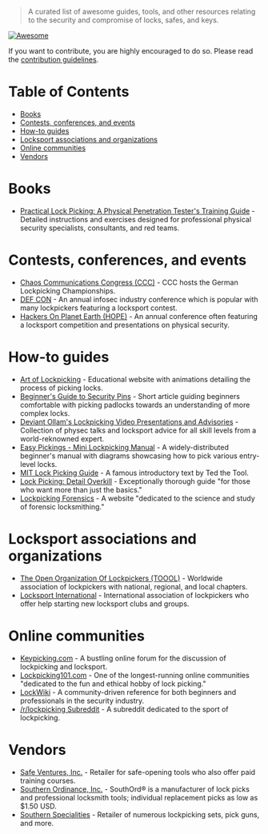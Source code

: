 > A curated list of awesome guides, tools, and other resources relating to the security and compromise of locks, safes, and keys.

[![Awesome](https://cdn.rawgit.com/sindresorhus/awesome/d7305f38d29fed78fa85652e3a63e154dd8e8829/media/badge.svg)](https://github.com/sindresorhus/awesome)

If you want to contribute, you are highly encouraged to do so. Please read the [contribution guidelines](CONTRIBUTING.md).

# Table of Contents

* [Books](#books)
* [Contests, conferences, and events](#contests-conferences-and-events)
* [How-to guides](#how-to-guides)
* [Locksport associations and organizations](#locksport-associations-and-organizations)
* [Online communities](#online-communities)
* [Vendors](#vendors)

# Books

* [Practical Lock Picking: A Physical Penetration Tester's Training Guide](https://www.amazon.com/Practical-Lock-Picking-Physical-Penetration/dp/1597496111/) - Detailed instructions and exercises designed for professional physical security specialists, consultants, and red teams.

# Contests, conferences, and events

* [Chaos Communications Congress (CCC)](https://www.ccc.de/) - CCC hosts the German Lockpicking Championships.
* [DEF CON](https://defcon.org/) - An annual infosec industry conference which is popular with many lockpickers featuring a locksport contest.
* [Hackers On Planet Earth (HOPE)](https://hope.net/) - An annual conference often featuring a locksport competition and presentations on physical security.

# How-to guides

* [Art of Lockpicking](https://art-of-lockpicking.com/) - Educational website with animations detailing the process of picking locks.
* [Beginner's Guide to Security Pins](http://www.ninjacache.com/secpins_intro) - Short article guiding beginners comfortable with picking padlocks towards an understanding of more complex locks.
* [Deviant Ollam's Lockpicking Video Presentations and Advisories](http://deviating.net/lockpicking/videos.html) - Collection of physec talks and locksport advice for all skill levels from a world-reknowned expert.
* [Easy Pickings - Mini Lockpicking Manual](http://index-of.es/Lockpicking/Easy%20Pickings%20-%20Mini%20Lockpicking%20Manual.pdf) - A widely-distributed beginner's manual with diagrams showcasing how to pick various entry-level locks.
* [MIT Lock Picking Guide](https://webunraveling.com/public/mit-lock-picking-guide/index.php) - A famous introductory text by Ted the Tool.
* [Lock Picking: Detail Overkill](http://ninjacache.com/data/uploads/lockpicking-detail-overkill.pdf) - Exceptionally thorough guide "for those who want more than just the basics."
* [Lockpicking Forensics](http://www.lockpickingforensics.com/) - A website "dedicated to the science and study of forensic locksmithing."

# Locksport associations and organizations

* [The Open Organization Of Lockpickers (TOOOL)](https://toool.org/) - Worldwide association of lockpickers with national, regional, and local chapters.
* [Locksport International](http://locksport.com) - International association of lockpickers who offer help starting new locksport clubs and groups.

# Online communities

* [Keypicking.com](https://keypicking.com/) - A bustling online forum for the discussion of lockpicking and locksport.
* [Lockpicking101.com](https://www.lockpicking101.com/) - One of the longest-running online communities "dedicated to the fun and ethical hobby of lock picking."
* [LockWiki](http://lockwiki.com/) - A community-driven reference for both beginners and professionals in the security industry.
* [/r/lockpicking Subreddit](https://www.reddit.com/r/lockpicking/) - A subreddit dedicated to the sport of lockpicking.

# Vendors

* [Safe Ventures, Inc.](http://safeventures.com/) - Retailer for safe-opening tools who also offer paid training courses.
* [Southern Ordinance, Inc.](https://www.southord.com/) - SouthOrd® is a manufacturer of lock picks and professional locksmith tools; individual replacement picks as low as $1.50 USD.
* [Southern Specialities](http://www.lockpicktools.com/) - Retailer of numerous lockpicking sets, pick guns, and more.
